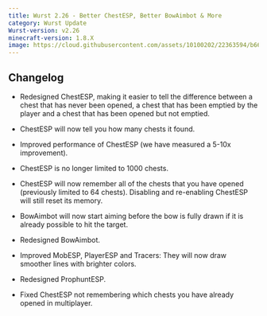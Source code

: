 ```yaml
---
title: Wurst 2.26 - Better ChestESP, Better BowAimbot & More
category: Wurst Update
Wurst-version: v2.26
minecraft-version: 1.8.X
image: https://cloud.githubusercontent.com/assets/10100202/22363594/b66d1bf6-e46b-11e6-8410-b9630c8c4020.jpg
---
```

## Changelog

- Redesigned ChestESP, making it easier to tell the difference between a chest that has never been opened, a chest that has been emptied by the player and a chest that has been opened but not emptied.

- ChestESP will now tell you how many chests it found.

- Improved performance of ChestESP (we have measured a 5-10x improvement).

- ChestESP is no longer limited to 1000 chests.

- ChestESP will now remember all of the chests that you have opened (previously limited to 64 chests). Disabling and re-enabling ChestESP will still reset its memory.

- BowAimbot will now start aiming before the bow is fully drawn if it is already possible to hit the target.

- Redesigned BowAimbot.

- Improved MobESP, PlayerESP and Tracers: They will now draw smoother lines with brighter colors.

- Redesigned ProphuntESP.

- Fixed ChestESP not remembering which chests you have already opened in multiplayer.
